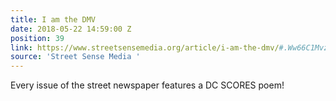 ```yaml
---
title: I am the DMV
date: 2018-05-22 14:59:00 Z
position: 39
link: https://www.streetsensemedia.org/article/i-am-the-dmv/#.Ww66C1MvzVo
source: 'Street Sense Media '
---
```


Every issue of the street newspaper features a DC SCORES poem!